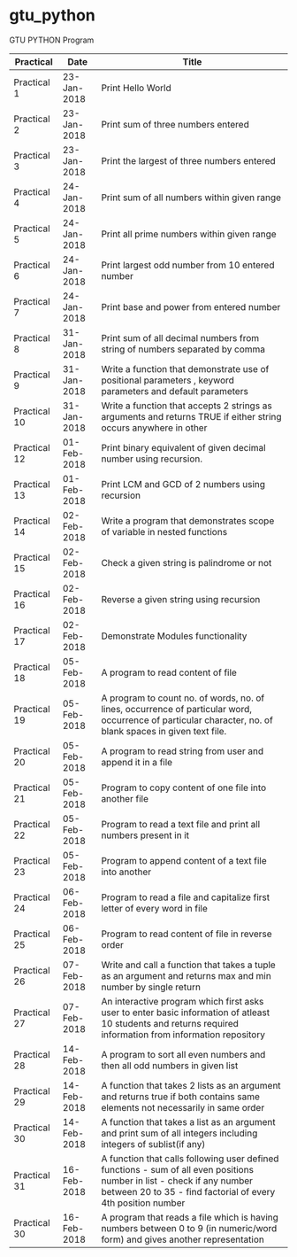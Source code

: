# gtu_python
GTU PYTHON Program

| Practical | Date | Title |
| ----------- | --------- | ------ |
| Practical 1   | 23-Jan-2018   | Print Hello World  |
| Practical 2   | 23-Jan-2018   | Print sum of three numbers entered |
| Practical 3   | 23-Jan-2018   | Print the largest of three numbers entered |
| Practical 4   | 24-Jan-2018   | Print sum of all numbers within given range |
| Practical 5   | 24-Jan-2018   | Print all prime numbers within given range |
| Practical 6   | 24-Jan-2018   | Print largest odd number from 10 entered number  |
| Practical 7   | 24-Jan-2018   | Print base and power from entered number |
| Practical 8   | 31-Jan-2018   | Print sum of all decimal numbers from string of numbers separated by comma |
| Practical 9   | 31-Jan-2018   | Write a function that demonstrate use of positional parameters , keyword parameters and default parameters |
| Practical 10   | 31-Jan-2018   | Write a function that accepts 2 strings as arguments and returns TRUE if either string occurs anywhere in other  |
| Practical 12   | 01-Feb-2018   | Print binary equivalent of given decimal number using recursion.  |
| Practical 13   | 01-Feb-2018   | Print LCM and GCD of 2 numbers using recursion  |
| Practical 14   | 02-Feb-2018   | Write a program that demonstrates scope of variable in nested functions  |
| Practical 15   | 02-Feb-2018   | Check a given string is palindrome or not |
| Practical 16   | 02-Feb-2018   | Reverse a given string using recursion   |
| Practical 17   | 02-Feb-2018   | Demonstrate Modules functionality    |
| Practical 18   | 05-Feb-2018   | A program to read content of file    |
| Practical 19   | 05-Feb-2018   | A program to count no. of words, no. of lines, occurrence of particular word, occurrence of particular character, no. of blank spaces in given text file.    |
| Practical 20   | 05-Feb-2018   | A program to read string from user and append it in a file    |
| Practical 21   | 05-Feb-2018   | Program to copy content of one file into another file    |
| Practical 22   | 05-Feb-2018   | Program to read a text file and print all numbers present in it    |
| Practical 23   | 05-Feb-2018   | Program to append content of a text file into another    |
| Practical 24   | 06-Feb-2018   | Program to read a file and capitalize first letter of every word in file    |
| Practical 25   | 06-Feb-2018   | Program to read content of file in reverse order |
| Practical 26   | 07-Feb-2018   | Write and call a function that takes a tuple as an argument and returns max and min number by single return |
| Practical 27   | 07-Feb-2018   | An interactive program which first asks user to enter basic information of atleast 10 students and returns required information from information repository |
| Practical 28   | 14-Feb-2018   | A program to sort all even numbers and then all odd numbers in given list |
| Practical 29   | 14-Feb-2018   | A function that takes 2 lists as an argument and returns true if both contains same elements not necessarily in same order |
| Practical 30   | 14-Feb-2018   | A function that takes a list as an argument and print sum of all integers including integers of sublist(if any) |
| Practical 31   | 16-Feb-2018   | A function that calls following user defined functions 									- sum of all even positions number in list									- check if any number between 20 to 35									- find factorial of every 4th position number |
| Practical 30   | 16-Feb-2018   | A program that reads a file which is having numbers between 0 to 9 (in numeric/word form) and gives another representation  |									 
